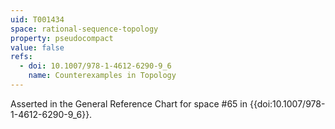 ```yaml
---
uid: T001434
space: rational-sequence-topology
property: pseudocompact
value: false
refs:
  - doi: 10.1007/978-1-4612-6290-9_6
    name: Counterexamples in Topology
---
```

Asserted in the General Reference Chart for space #65 in
{{doi:10.1007/978-1-4612-6290-9_6}}.
